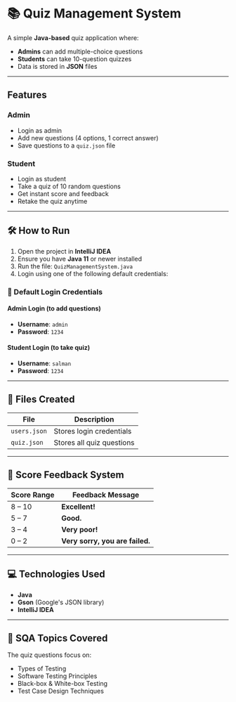 # 📚 Quiz Management System

A simple **Java-based** quiz application where:
- **Admins** can add multiple-choice questions
- **Students** can take 10-question quizzes
- Data is stored in **JSON** files

---

##  Features

###  Admin
- Login as admin
- Add new questions (4 options, 1 correct answer)
- Save questions to a `quiz.json` file

###  Student
- Login as student
- Take a quiz of 10 random questions
- Get instant score and feedback
- Retake the quiz anytime

---

## 🛠️ How to Run

1. Open the project in **IntelliJ IDEA**
2. Ensure you have **Java 11** or newer installed
3. Run the file: `QuizManagementSystem.java`
4. Login using one of the following default credentials:

### 🔐 Default Login Credentials

#### Admin Login (to add questions)
- **Username**: `admin`
- **Password**: `1234`

#### Student Login (to take quiz)
- **Username**: `salman`
- **Password**: `1234`

---

## 📂 Files Created

| File         | Description                          |
|--------------|--------------------------------------|
| `users.json` | Stores login credentials             |
| `quiz.json`  | Stores all quiz questions            |

---

## 🧠 Score Feedback System

| Score Range | Feedback Message                     |
|-------------|---------------------------------------|
| 8 – 10      |  **Excellent!**                     |
| 5 – 7       |  **Good.**                          |
| 3 – 4       |  **Very poor!**                    |
| 0 – 2       |  **Very sorry, you are failed.**    |

---

## 💻 Technologies Used

- **Java**
- **Gson** (Google's JSON library)
- **IntelliJ IDEA**

---

## 📘 SQA Topics Covered

The quiz questions focus on:
- Types of Testing
- Software Testing Principles
- Black-box & White-box Testing
- Test Case Design Techniques




